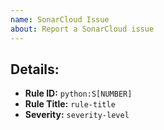 ```yaml
---
name: SonarCloud Issue
about: Report a SonarCloud issue
---
```


<!--
Thanks for reporting a SonarCloud issue!
Please fill in the details below:
-->

## Details:

- **Rule ID:** `python:S[NUMBER]`
- **Rule Title:** `rule-title`
- **Severity:** `severity-level`
